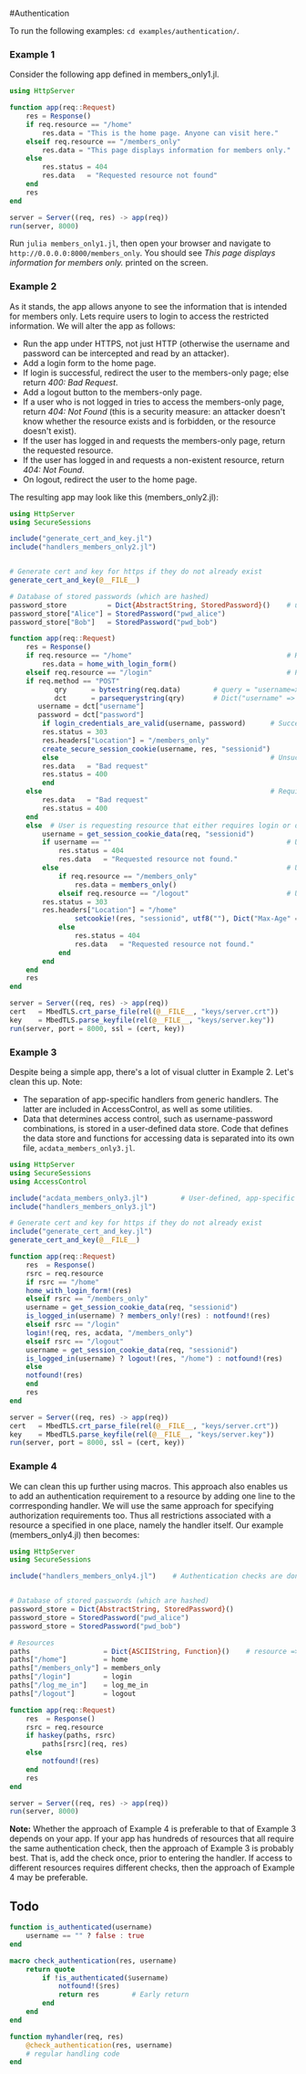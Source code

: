 #Authentication 

To run the following examples: `cd examples/authentication/`.

### Example 1
Consider the following app defined in members_only1.jl.
```julia
using HttpServer

function app(req::Request)
    res = Response()
    if req.resource == "/home"
        res.data = "This is the home page. Anyone can visit here."
    elseif req.resource == "/members_only"
        res.data = "This page displays information for members only."
    else
        res.status = 404
        res.data   = "Requested resource not found"
    end
    res
end

server = Server((req, res) -> app(req))
run(server, 8000)
```
Run `julia members_only1.jl`, then open your browser and navigate to `http://0.0.0.0:8000/members_only`. You should see _This page displays information for members only._ printed on the screen.


### Example 2
As it stands, the app allows anyone to see the information that is intended for members only. Lets require users to login to access the restricted information. We will alter the app as follows:
- Run the app under HTTPS, not just HTTP (otherwise the username and password can be intercepted and read by an attacker).
- Add a login form to the home page.
- If login is successful, redirect the user to the members-only page; else return _400: Bad Request_.
- Add a logout button to the members-only page.
- If a user who is not logged in tries to access the members-only page, return _404: Not Found_ (this is a security measure: an attacker doesn't know whether the resource exists and is forbidden, or the resource doesn't exist).
- If the user has logged in and requests the members-only page, return the requested resource.
- If the user has logged in and requests a non-existent resource, return _404: Not Found_.
- On logout, redirect the user to the home page.

The resulting app may look like this (members_only2.jl):
```julia
using HttpServer
using SecureSessions

include("generate_cert_and_key.jl")
include("handlers_members_only2.jl")


# Generate cert and key for https if they do not already exist
generate_cert_and_key(@__FILE__)

# Database of stored passwords (which are hashed)
password_store          = Dict{AbstractString, StoredPassword}()    # username => StoredPassword
password_store["Alice"] = StoredPassword("pwd_alice")
password_store["Bob"]   = StoredPassword("pwd_bob")

function app(req::Request)
    res = Response()
    if req.resource == "/home"                                      # Home page with login form
        res.data = home_with_login_form()
    elseif req.resource == "/login"                                 # Process login request
	if req.method == "POST"
           qry      = bytestring(req.data)        # query = "username=xxx&password=yyy"
           dct      = parsequerystring(qry)       # Dict("username" => xxx, "password" => yyy)
	   username = dct["username"]
	   password = dct["password"]
	    if login_credentials_are_valid(username, password)      # Successful login: Redirect to members_only page
		res.status = 303
		res.headers["Location"] = "/members_only"
		create_secure_session_cookie(username, res, "sessionid")
	    else                                                    # Unsuccessful login: Return 400: Bad Request
		res.data   = "Bad request"
		res.status = 400
	    end
	else                                                        # Require that login requests are POST requests
	    res.data   = "Bad request"
	    res.status = 400
	end
    else  # User is requesting resource that either requires login or doesn't exist
        username = get_session_cookie_data(req, "sessionid")
        if username == ""                                           # User not logged in: Return 404: Not Found
            res.status = 404
            res.data   = "Requested resource not found."
        else                                                        # User is logged in: Return requested resource
            if req.resource == "/members_only"
                res.data = members_only()
            elseif req.resource == "/logout"                        # User has logged out: Redirect to home page
		res.status = 303
		res.headers["Location"] = "/home"
                setcookie!(res, "sessionid", utf8(""), Dict("Max-Age" => utf8("0")))
            else
                res.status = 404
                res.data   = "Requested resource not found."
            end
        end
    end
    res
end

server = Server((req, res) -> app(req))
cert   = MbedTLS.crt_parse_file(rel(@__FILE__, "keys/server.crt"))
key    = MbedTLS.parse_keyfile(rel(@__FILE__, "keys/server.key"))
run(server, port = 8000, ssl = (cert, key))
```

### Example 3
Despite being a simple app, there's a lot of visual clutter in Example 2. Let's clean this up. Note:
- The separation of app-specific handlers from generic handlers. The latter are included in AccessControl, as well as some utilities.
- Data that determines access control, such as username-password combinations, is stored in a user-defined data store. Code that defines the data store and functions for accessing data is separated into its own file,  `acdata_members_only3.jl`.
```julia
using HttpServer
using SecureSessions
using AccessControl

include("acdata_members_only3.jl")        # User-defined, app-specific access control data (acdata) and access functions
include("handlers_members_only3.jl")

# Generate cert and key for https if they do not already exist
include("generate_cert_and_key.jl")
generate_cert_and_key(@__FILE__)

function app(req::Request)
    res  = Response()
    rsrc = req.resource
    if rsrc == "/home"
	home_with_login_form!(res)
    elseif rsrc == "/members_only"
	username = get_session_cookie_data(req, "sessionid")
	is_logged_in(username) ? members_only!(res) : notfound!(res)
    elseif rsrc == "/login"
	login!(req, res, acdata, "/members_only")
    elseif rsrc == "/logout"
	username = get_session_cookie_data(req, "sessionid")
	is_logged_in(username) ? logout!(res, "/home") : notfound!(res)
    else
	notfound!(res)
    end
    res
end

server = Server((req, res) -> app(req))
cert   = MbedTLS.crt_parse_file(rel(@__FILE__, "keys/server.crt"))
key    = MbedTLS.parse_keyfile(rel(@__FILE__, "keys/server.key"))
run(server, port = 8000, ssl = (cert, key))
```


### Example 4
We can clean this up further using macros. This approach also enables us to add an authentication requirement to a resource by adding one line to the corrresponding handler. We will use the same approach for specifying authorization requirements too. Thus all restrictions associated with a resource a specified in one place, namely the handler itself. Our example (members_only4.jl) then becomes:
```julia
using HttpServer
using SecureSessions

include("handlers_members_only4.jl")    # Authentication checks are done in each handler by adding 1 line of code


# Database of stored passwords (which are hashed)
password_store = Dict{AbstractString, StoredPassword}()
password_store = StoredPassword("pwd_alice")
password_store = StoredPassword("pwd_bob")

# Resources
paths                  = Dict{ASCIIString, Function}()    # resource => handler
paths["/home"]         = home
paths["/members_only"] = members_only
paths["/login"]        = login
paths["/log_me_in"]    = log_me_in
paths["/logout"]       = logout

function app(req::Request)
    res  = Response()
    rsrc = req.resource
    if haskey(paths, rsrc)
        paths[rsrc](req, res)
    else
        notfound!(res)
    end
    res
end

server = Server((req, res) -> app(req))
run(server, 8000)
```

__Note:__ Whether the approach of Example 4 is preferable to that of Example 3 depends on your app. If your app has hundreds of resources that all require the same authentication check, then the approach of Example 3 is probably best. That is, add the check once, prior to entering the handler. If access to different resources requires different checks, then the approach of Example 4 may be preferable.


## Todo
```julia
function is_authenticated(username)
    username == "" ? false : true
end

macro check_authentication(res, username)
    return quote
        if !is_authenticated($username)
            notfound!($res)
            return res        # Early return
        end
    end
end

function myhandler(req, res)
    @check_authentication(res, username)
    # regular handling code
end
```
